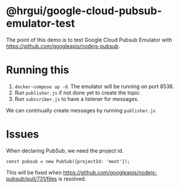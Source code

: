 # @hrgui/google-cloud-pubsub-emulator-test

The point of this demo is to test Google Cloud Pubsub Emulator with https://github.com/googleapis/nodejs-pubsub.

# Running this
1. `docker-compose up -d`. The emulator will be running on port 8538.
2. Run `publisher.js` if not done yet to create the topic.
3. Run `subscriber.js` to have a listener for messages.

We can continually create messages by running `publisher.js`


# Issues

When declaring PubSub, we need the project id.
```
const pubsub = new PubSub({projectId: 'moot'});
```

This will be fixed when https://github.com/googleapis/nodejs-pubsub/pull/731/files is resolved.